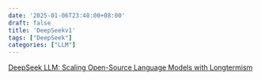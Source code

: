 ```yaml
---
date: '2025-01-06T23:40:00+08:00'
draft: false
title: 'DeepSeekv1'
tags: ["DeepSeek"]
categories: ["LLM"]
---
```


[DeepSeek LLM: Scaling Open-Source Language Models with Longtermism](https://xves6ft58q.feishu.cn/docx/LzCpd6uOiojbxNxoz0kc7lE7nSg?from=from_copylink)
